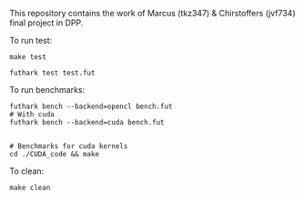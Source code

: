 

This repository contains the work of Marcus (tkz347) & Chirstoffers (jvf734) final project in DPP. 


To run test:

```
make test

futhark test test.fut
```

To run benchmarks:

```
futhark bench --backend=opencl bench.fut
# With cuda
futhark bench --backend=cuda bench.fut


# Benchmarks for cuda kernels
cd ./CUDA_code && make
```

To clean:

```
make clean
```




